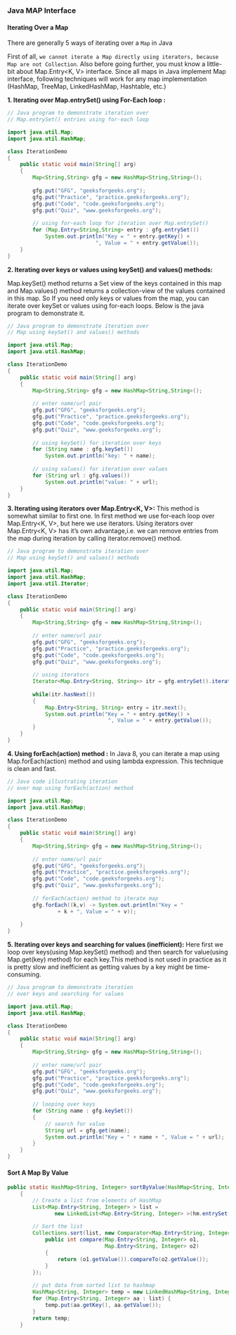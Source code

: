 ### Java MAP Interface


#### Iterating Over a Map

There are generally 5 ways of iterating over a `Map` in Java

First of all, `we cannot iterate a Map directly using iterators, because Map are not Collection`. Also before going further, you must know a little-bit about Map.Entry<K, V> interface.
Since all maps in Java implement Map interface, following techniques will work for any map implementation (HashMap, TreeMap, LinkedHashMap, Hashtable, etc.)

**1. Iterating over Map.entrySet() using For-Each loop :**
```java
// Java program to demonstrate iteration over 
// Map.entrySet() entries using for-each loop 

import java.util.Map; 
import java.util.HashMap; 

class IterationDemo 
{ 
	public static void main(String[] arg) 
	{ 
		Map<String,String> gfg = new HashMap<String,String>(); 
	
		gfg.put("GFG", "geeksforgeeks.org"); 
		gfg.put("Practice", "practice.geeksforgeeks.org"); 
		gfg.put("Code", "code.geeksforgeeks.org"); 
		gfg.put("Quiz", "www.geeksforgeeks.org"); 
		
		// using for-each loop for iteration over Map.entrySet() 
		for (Map.Entry<String,String> entry : gfg.entrySet()) 
			System.out.println("Key = " + entry.getKey() + 
							", Value = " + entry.getValue()); 
	} 
} 
```
**2. Iterating over keys or values using keySet() and values() methods:**

Map.keySet() method returns a Set view of the keys contained in this map and Map.values() method returns a collection-view of the values contained in this map. So If you need only keys or values from the map, you can iterate over keySet or values using for-each loops. Below is the java program to demonstrate it.
```java
// Java program to demonstrate iteration over 
// Map using keySet() and values() methods 

import java.util.Map; 
import java.util.HashMap; 

class IterationDemo 
{ 
	public static void main(String[] arg) 
	{ 
		Map<String,String> gfg = new HashMap<String,String>(); 
	
		// enter name/url pair 
		gfg.put("GFG", "geeksforgeeks.org"); 
		gfg.put("Practice", "practice.geeksforgeeks.org"); 
		gfg.put("Code", "code.geeksforgeeks.org"); 
		gfg.put("Quiz", "www.geeksforgeeks.org"); 
		
		// using keySet() for iteration over keys 
		for (String name : gfg.keySet()) 
			System.out.println("key: " + name); 
		
		// using values() for iteration over values 
		for (String url : gfg.values()) 
			System.out.println("value: " + url); 
	} 
} 
```
**3. Iterating using iterators over Map.Entry<K, V>:**
This method is somewhat similar to first one. In first method we use for-each loop over Map.Entry<K, V>, but here we use iterators. Using iterators over Map.Entry<K, V> has it’s own advantage,i.e. we can remove entries from the map during iteration by calling iterator.remove() method.
```java
// Java program to demonstrate iteration over 
// Map using keySet() and values() methods 

import java.util.Map; 
import java.util.HashMap; 
import java.util.Iterator; 

class IterationDemo 
{ 
	public static void main(String[] arg) 
	{ 
		Map<String,String> gfg = new HashMap<String,String>(); 
	
		// enter name/url pair 
		gfg.put("GFG", "geeksforgeeks.org"); 
		gfg.put("Practice", "practice.geeksforgeeks.org"); 
		gfg.put("Code", "code.geeksforgeeks.org"); 
		gfg.put("Quiz", "www.geeksforgeeks.org"); 
		
		// using iterators 
		Iterator<Map.Entry<String, String>> itr = gfg.entrySet().iterator(); 
		
		while(itr.hasNext()) 
		{ 
			Map.Entry<String, String> entry = itr.next(); 
			System.out.println("Key = " + entry.getKey() + 
								", Value = " + entry.getValue()); 
		} 
	} 
} 

```


**4. Using forEach(action) method :**
In Java 8, you can iterate a map using Map.forEach(action) method and using lambda expression. This technique is clean and fast.

```java
// Java code illustrating iteration 
// over map using forEach(action) method 

import java.util.Map; 
import java.util.HashMap; 

class IterationDemo 
{ 
	public static void main(String[] arg) 
	{ 
		Map<String,String> gfg = new HashMap<String,String>(); 
	
		// enter name/url pair 
		gfg.put("GFG", "geeksforgeeks.org"); 
		gfg.put("Practice", "practice.geeksforgeeks.org"); 
		gfg.put("Code", "code.geeksforgeeks.org"); 
		gfg.put("Quiz", "www.geeksforgeeks.org"); 
		
		// forEach(action) method to iterate map 
		gfg.forEach((k,v) -> System.out.println("Key = "
				+ k + ", Value = " + v)); 
		
	} 
} 

```

**5. Iterating over keys and searching for values (inefficient):**
Here first we loop over keys(using Map.keySet() method) and then search for value(using Map.get(key) method) for each key.This method is not used in practice as it is pretty slow and inefficient as getting values by a key might be time-consuming.

```java
// Java program to demonstrate iteration 
// over keys and searching for values 

import java.util.Map; 
import java.util.HashMap; 

class IterationDemo 
{ 
	public static void main(String[] arg) 
	{ 
		Map<String,String> gfg = new HashMap<String,String>(); 
	
		// enter name/url pair 
		gfg.put("GFG", "geeksforgeeks.org"); 
		gfg.put("Practice", "practice.geeksforgeeks.org"); 
		gfg.put("Code", "code.geeksforgeeks.org"); 
		gfg.put("Quiz", "www.geeksforgeeks.org"); 
		
		// looping over keys 
		for (String name : gfg.keySet()) 
		{ 
			// search for value 
			String url = gfg.get(name); 
			System.out.println("Key = " + name + ", Value = " + url); 
		} 
	} 
} 

```


#### Sort A Map By Value

```java
public static HashMap<String, Integer> sortByValue(HashMap<String, Integer> hm)
    {
        // Create a list from elements of HashMap
        List<Map.Entry<String, Integer> > list =
               new LinkedList<Map.Entry<String, Integer> >(hm.entrySet());
 
        // Sort the list
        Collections.sort(list, new Comparator<Map.Entry<String, Integer> >() {
            public int compare(Map.Entry<String, Integer> o1, 
                               Map.Entry<String, Integer> o2)
            {
                return (o1.getValue()).compareTo(o2.getValue());
            }
        });
         
        // put data from sorted list to hashmap 
        HashMap<String, Integer> temp = new LinkedHashMap<String, Integer>();
        for (Map.Entry<String, Integer> aa : list) {
            temp.put(aa.getKey(), aa.getValue());
        }
        return temp;
    }
```

